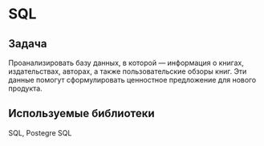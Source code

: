 # SQL

## Задача

Проанализировать базу данных, в которой — информация о книгах, издательствах, авторах, а также пользовательские обзоры книг. Эти данные помогут сформулировать ценностное предложение для нового продукта.

## Используемые библиотеки

SQL, Postegre SQL

